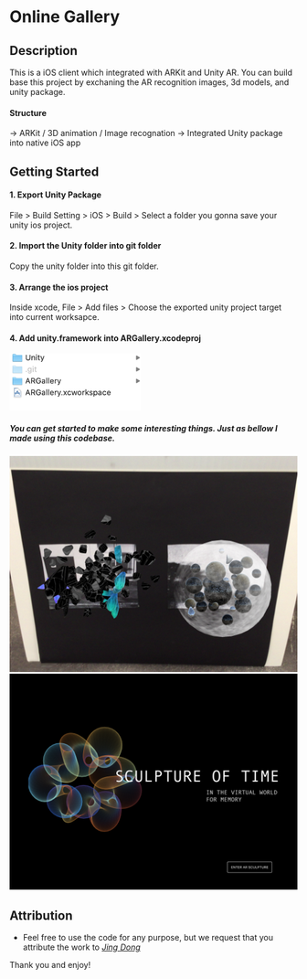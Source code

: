 # Online Gallery


## Description

This is a iOS client which integrated with ARKit and Unity AR. You can build base this project by exchaning the  AR recognition images, 3d models, and unity package. 

#### Structure
-> ARKit / 3D animation / Image recognation
-> Integrated Unity package into native iOS app

## Getting Started

#### 1. Export Unity Package
File > Build Setting > iOS > Build > 
Select a folder you gonna save your unity ios project. 
#### 2. Import the Unity folder into git folder  
Copy the unity folder into this git folder.
#### 3. Arrange the ios project 
Inside xcode, File > Add files > Choose the exported unity project target into current worksapce.
#### 4.  Add unity.framework into ARGallery.xcodeproj
<img src="https://raw.githubusercontent.com/artjing/ARGallery-iOS-ARkit-Unity/master/Assets/l_3.png" width="230" height="100" />

##### You can get started to make some interesting things. Just as bellow I made using this codebase.
<img src="https://raw.githubusercontent.com/artjing/ARGallery-iOS-ARkit-Unity/master/Assets/I_1.PNG" />      
<img src="https://raw.githubusercontent.com/artjing/ARGallery-iOS-ARkit-Unity/master/Assets/1_2.PNG" />    


## Attribution

-   Feel free to use the code for any purpose, but we request that you attribute the work to  [_Jing Dong_](https://github.com/artjing)  

Thank you and enjoy!
